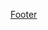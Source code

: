 [Footer](https://docs.google.com/document/d/1ESe_h1caJqlY2-hM54GYB5gEvdigxjHR/edit?usp=drive_link&ouid=108685739614683849385&rtpof=true&sd=true)